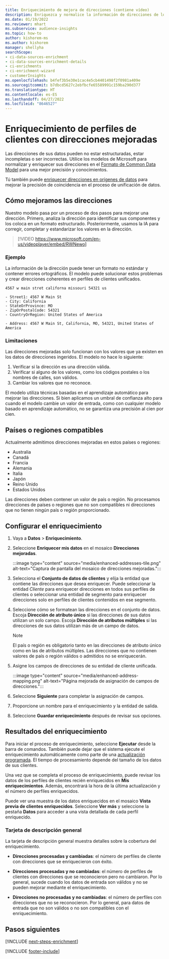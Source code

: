 ```yaml
---
title: Enriquecimiento de mejora de direcciones (contiene vídeo)
description: Enriquezca y normalice la información de direcciones de los perfiles de los clientes con los modelos de Microsoft.
ms.date: 01/19/2022
ms.reviewer: mhart
ms.subservice: audience-insights
ms.topic: how-to
author: kishorem-ms
ms.author: kishorem
manager: shellyha
searchScope:
- ci-data-sources-enrichment
- ci-data-sources-enrichment-details
- ci-enrichments
- ci-enrichment-wizard
- customerInsights
ms.openlocfilehash: b4fef3b5e30e1cac4e5cb4401498f2f0981a409e
ms.sourcegitcommit: b7dbcd5627c2ebfbcfe65589991c159ba290d377
ms.translationtype: HT
ms.contentlocale: es-ES
ms.lasthandoff: 04/27/2022
ms.locfileid: "8646527"
---
```

# <a name="enrichment-of-customer-profiles-with-enhanced-addresses"></a>Enriquecimiento de perfiles de clientes con direcciones mejoradas

Las direcciones de sus datos pueden no estar estructuradas, estar incompletas o ser incorrectas. Utilice los modelos de Microsoft para normalizar y enriquecer sus direcciones en el [Formato de Common Data Model](/common-data-model/schema/core/applicationcommon/address) para una mejor precisión y conocimientos.

Tú también puede [enriquecer direcciones en orígenes de datos](data-sources-enrichment.md) para mejorar la precisión de coincidencia en el proceso de unificación de datos. 

## <a name="how-we-enhance-addresses"></a>Cómo mejoramos las direcciones

Nuestro modelo pasa por un proceso de dos pasos para mejorar una dirección. Primero, analiza la dirección para identificar sus componentes y los coloca en un formato estructurado. Posteriormente, usamos la IA para corregir, completar y estandarizar los valores en la dirección.

> [!VIDEO https://www.microsoft.com/en-us/videoplayer/embed/RWNewo]

### <a name="example"></a>Ejemplo

La información de la dirección puede tener un formato no estándar y contener errores ortográficos. El modelo puede solucionar estos problemas y crear direcciones coherentes en perfiles de clientes unificados.

```Input
4567 w main stret californa missouri 54321 us
```

```Output
- Street1: 4567 W Main St
- City: California
- StateOrProvince: MO
- ZipOrPostalCode: 54321
- CountryOrRegion: United States of America

- Address: 4567 W Main St, California, MO, 54321, United States of America
```

### <a name="limitations"></a>Limitaciones

Las direcciones mejoradas solo funcionan con los valores que ya existen en los datos de direcciones ingeridos. El modelo no hace lo siguiente: 

1. Verificar si la dirección es una dirección válida.
2. Verificar si alguno de los valores, como los códigos postales o los nombres de calles, son válidos.
3. Cambiar los valores que no reconoce.

El modelo utiliza técnicas basadas en el aprendizaje automático para mejorar las direcciones. Si bien aplicamos un umbral de confianza alto para cuando el modelo cambie un valor de entrada, como con cualquier modelo basado en aprendizaje automático, no se garantiza una precisión al cien por cien.

## <a name="supported-countries-or-regions"></a>Países o regiones compatibles

Actualmente admitimos direcciones mejoradas en estos países o regiones: 

- Australia
- Canadá
- Francia
- Alemania
- Italia
- Japón
- Reino Unido
- Estados Unidos

Las direcciones deben contener un valor de país o región. No procesamos direcciones de países o regiones que no son compatibles ni direcciones que no tienen ningún país o región proporcionado.

## <a name="configure-the-enrichment"></a>Configurar el enriquecimiento

1. Vaya a **Datos** > **Enriquecimiento**.

1. Seleccione **Enriquecer mis datos** en el mosaico **Direcciones mejoradas**.

   :::image type="content" source="media/enhanced-addresses-tile.png" alt-text="Captura de pantalla del mosaico de direcciones mejoradas.":::

1. Selecciona el **Conjunto de datos de clientes** y elija la entidad que contiene las direcciones que desea enriquecer. Puede seleccionar la entidad *Cliente* para enriquecer direcciones en todos sus perfiles de clientes o seleccionar una entidad de segmento para enriquecer direcciones solo en perfiles de clientes contenidos en ese segmento.

1. Seleccione cómo se formatean las direcciones en el conjunto de datos. Escoja **Dirección de atributo único** si las direcciones de sus datos utilizan un solo campo. Escoja **Dirección de atributos múltiples** si las direcciones de sus datos utilizan más de un campo de datos.

   > [!NOTE]
   > El país o región es obligatorio tanto en las direcciones de atributo único como en las de atributos múltiples. Las direcciones que no contienen valores de país o región válidos o admitidos no se enriquecerán.

1.  Asigne los campos de direcciones de su entidad de cliente unificada.

    :::image type="content" source="media/enhanced-address-mapping.png" alt-text="Página mejorada de asignación de campos de direcciones.":::

1. Seleccione **Siguiente** para completar la asignación de campos.

1. Proporcione un nombre para el enriquecimiento y la entidad de salida.

1. Seleccione **Guardar enriquecimiento** después de revisar sus opciones.

## <a name="enrichment-results"></a>Resultados del enriquecimiento

Para iniciar el proceso de enriquecimiento, seleccione **Ejecutar** desde la barra de comandos. También puede dejar que el sistema ejecute el enriquecimiento automáticamente como parte de una [actualización programada](system.md#schedule-tab). El tiempo de procesamiento depende del tamaño de los datos de sus clientes.

Una vez que se completa el proceso de enriquecimiento, puede revisar los datos de los perfiles de clientes recién enriquecidos en **Mis enriquecimientos**. Además, encontrará la hora de la última actualización y el número de perfiles enriquecidos.

Puede ver una muestra de los datos enriquecidos en el mosaico **Vista previa de clientes enriquecidos**. Seleccione **Ver más** y seleccione la pestaña **Datos** para acceder a una vista detallada de cada perfil enriquecido.

### <a name="overview-card"></a>Tarjeta de descripción general

La tarjeta de descripción general muestra detalles sobre la cobertura del enriquecimiento. 

* **Direcciones procesadas y cambiadas**: el número de perfiles de cliente con direcciones que se enriquecieron con éxito.

* **Direcciones procesadas y no cambiadas**: el número de perfiles de clientes con direcciones que se reconocieron pero no cambiaron. Por lo general, sucede cuando los datos de entrada son válidos y no se pueden mejorar mediante el enriquecimiento.

* **Direcciones no procesadas y no cambiadas**: el número de perfiles con direcciones que no se reconocieron. Por lo general, para datos de entrada que no son válidos o no son compatibles con el enriquecimiento.

## <a name="next-steps"></a>Pasos siguientes

[!INCLUDE [next-steps-enrichment](includes/next-steps-enrichment.md)]

[!INCLUDE [footer-include](includes/footer-banner.md)]
